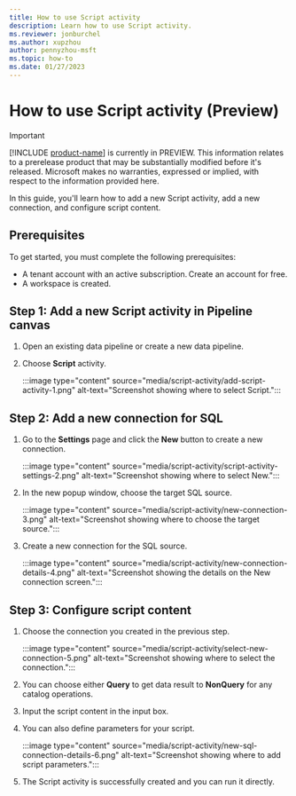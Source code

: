 ```yaml
---
title: How to use Script activity
description: Learn how to use Script activity.
ms.reviewer: jonburchel
ms.author: xupzhou
author: pennyzhou-msft
ms.topic: how-to 
ms.date: 01/27/2023
---
```


# How to use Script activity (Preview)

> [!IMPORTANT]
> [!INCLUDE [product-name](../includes/product-name.md)] is currently in PREVIEW.
> This information relates to a prerelease product that may be substantially modified before it's released. Microsoft makes no warranties, expressed or implied, with respect to the information provided here.

In this guide, you'll learn how to add a new Script activity, add a new connection, and configure script content.

## Prerequisites

To get started, you must complete the following prerequisites:  

- A tenant account with an active subscription. Create an account for free.
- A workspace is created.

## Step 1: Add a new Script activity in Pipeline canvas

1. Open an existing data pipeline or create a new data pipeline.
1. Choose **Script** activity.

   :::image type="content" source="media/script-activity/add-script-activity-1.png" alt-text="Screenshot showing where to select Script.":::

## Step 2: Add a new connection for SQL

1. Go to the **Settings** page and click the **New** button to create a new connection.

   :::image type="content" source="media/script-activity/script-activity-settings-2.png" alt-text="Screenshot showing where to select New.":::

2. In the new popup window, choose the target SQL source.

   :::image type="content" source="media/script-activity/new-connection-3.png" alt-text="Screenshot showing where to choose the target source.":::

3. Create a new connection for the SQL source.

   :::image type="content" source="media/script-activity/new-connection-details-4.png" alt-text="Screenshot showing the details on the New connection screen.":::

## Step 3: Configure script content

1. Choose the connection you created in the previous step.

   :::image type="content" source="media/script-activity/select-new-connection-5.png" alt-text="Screenshot showing where to select the connection.":::

2. You can choose either **Query** to get data result to **NonQuery** for any catalog operations.
1. Input the script content in the input box.
1. You can also define parameters for your script.

   :::image type="content" source="media/script-activity/new-sql-connection-details-6.png" alt-text="Screenshot showing where to add script parameters.":::

5. The Script activity is successfully created and you can run it directly.
